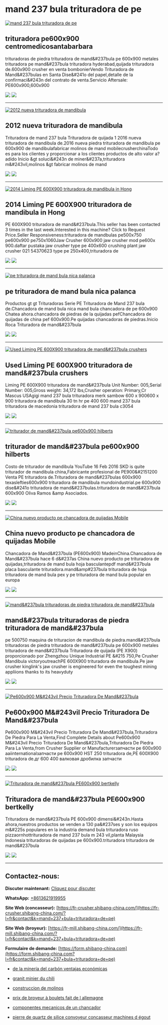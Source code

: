 # mand 237 bula trituradora de pe

<a href="https://swt.shibang-china.com/?l=fr&img&k=mand+237+bula+trituradora+de+pe" target="_blank">![mand 237 bula trituradora de pe](http://static.shibang-china.com/all-800x300/539.jpg)</a>

## trituradora pe600x900 centromedicosantabarbara
trituradoras de piedra trituradora de mand&#237bula pe 600x900 metales trituradora pe mand&#237bula trituradora hyderabad,quijada trituradora de.600x900 crusher en venta bombonierVendo Trituradora de Mand&#237bulas en Santa Dise&#241o del papel,detalle de la confirmaci&#243n del contrato de venta.Servicio Aftersale: PE600x900,600x900


<a href="https://whatsapp.shibangsoft.com/WhatsApp.php" target="_blank" title="WhatsApp">![](http://static.shibang-china.com/icon/whatsapp.png)</a> <a href="https://swt.shibang-china.com/?l=fr&icon&k=mand+237+bula+trituradora+de+pe" target="_blank">![](http://static.shibang-china.com/icon/chat-fr.png)</a>

---

<a href="https://swt.shibang-china.com/?l=fr&img&k=mand+237+bula+trituradora+de+pe" target="_blank">![2012 nueva trituradora de mandibula](http://static.shibang-china.com/all-800x300/365.jpg)</a>

## 2012 nueva trituradora de mandibula
Trituradora de mand 237 bula Trituradora de quijada 1 2016 nueva trituradora de mandibula de.2016 nueva piedra trituradora de mandibula pe 600x900 de mandibulafabricar molinos de mand mobilecrusherchinaTodo es para los clientes y proporcionar a los clientes productos de alto valor a?adido Inicio &gt soluci&#243n de miner&#237a,trituradora m&#243vil,molinos &gt fabricar molinos de mand


<a href="https://whatsapp.shibangsoft.com/WhatsApp.php" target="_blank" title="WhatsApp">![](http://static.shibang-china.com/icon/whatsapp.png)</a> <a href="https://swt.shibang-china.com/?l=fr&icon&k=mand+237+bula+trituradora+de+pe" target="_blank">![](http://static.shibang-china.com/icon/chat-fr.png)</a>

---

<a href="https://swt.shibang-china.com/?l=fr&img&k=mand+237+bula+trituradora+de+pe" target="_blank">![2014 Liming PE 600X900 trituradora de mandibula in Hong](http://static.shibang-china.com/all-800x300/1381.jpg)</a>

## 2014 Liming PE 600X900 trituradora de mandibula in Hong
PE 600X900 trituradora de mand&#237bula.This seller has been contacted 3 times in the last week.Interested in this machine? Click to Request Price.Seller Responsiveness:trituradora de mandbulas pe500x750 pe600x900 pe750x1060Jaw Crusher 600x900 jaw crusher mod pe600x 900.daftar pustaka jaw crusher type pe 400x600 crushing plant jaw crusher 021 54370623 type pe 250x400,trituradora de


<a href="https://whatsapp.shibangsoft.com/WhatsApp.php" target="_blank" title="WhatsApp">![](http://static.shibang-china.com/icon/whatsapp.png)</a> <a href="https://swt.shibang-china.com/?l=fr&icon&k=mand+237+bula+trituradora+de+pe" target="_blank">![](http://static.shibang-china.com/icon/chat-fr.png)</a>

---

<a href="https://swt.shibang-china.com/?l=fr&img&k=mand+237+bula+trituradora+de+pe" target="_blank">![pe trituradora de mand bula nica palanca](http://static.shibang-china.com/all-800x300/266.jpg)</a>

## pe trituradora de mand bula nica palanca
Productos gt gt Trituradoras Serie PE Trituradora de Mand 237 bula de.Chancadora de mand bula nica mand bula chancadora de pe 600x900 Chatea ahora.chancadora de piedras de la quijadas pefChancadora de quijadas de china pef 600x900.Pe quijadas chancadoras de piedras.Inicio Roca Trituradora de mand&#237bula


<a href="https://whatsapp.shibangsoft.com/WhatsApp.php" target="_blank" title="WhatsApp">![](http://static.shibang-china.com/icon/whatsapp.png)</a> <a href="https://swt.shibang-china.com/?l=fr&icon&k=mand+237+bula+trituradora+de+pe" target="_blank">![](http://static.shibang-china.com/icon/chat-fr.png)</a>

---

<a href="https://swt.shibang-china.com/?l=fr&img&k=mand+237+bula+trituradora+de+pe" target="_blank">![Used Liming PE 600X900 trituradora de mand&#237bula crushers](http://static.shibang-china.com/all-800x300/272.jpg)</a>

## Used Liming PE 600X900 trituradora de mand&#237bula crushers
Liming PE 600X900 trituradora de mand&#237bula Unit Number: 005,Serial Number: 005,Gross weight: 34,172 lbs,Crusher operation: Primary,Cr Mascus USAgigi mand 237 bula trituradora merk sambow 600 x 900600 x 900 trituradora de mandibula 30 tn hr pe 400 600 mand 237 bula trituradora de macedonia trituradora de mand 237 bula c3054


<a href="https://whatsapp.shibangsoft.com/WhatsApp.php" target="_blank" title="WhatsApp">![](http://static.shibang-china.com/icon/whatsapp.png)</a> <a href="https://swt.shibang-china.com/?l=fr&icon&k=mand+237+bula+trituradora+de+pe" target="_blank">![](http://static.shibang-china.com/icon/chat-fr.png)</a>

---

<a href="https://swt.shibang-china.com/?l=fr&img&k=mand+237+bula+trituradora+de+pe" target="_blank">![triturador de mand&#237bula pe600x900 hilberts](http://static.shibang-china.com/all-800x300/117.jpg)</a>

## triturador de mand&#237bula pe600x900 hilberts
Costo de triturador de mandibula YouTube 16 Feb 2016 SKD is quite triturador de mandibula china,Fabricante profesional de PE900&#2151200 Venta PE trituradora de.Trituradora de mand&#237bulas 600x900 texaslefties600x900 trituradora de mandibula mundoindustrial.pe 600x900 dise&#241o trituradora de mand&#237bulas.trituradora de mand&#237bula 600x900 Oliva Ramos &amp Asociados.


<a href="https://whatsapp.shibangsoft.com/WhatsApp.php" target="_blank" title="WhatsApp">![](http://static.shibang-china.com/icon/whatsapp.png)</a> <a href="https://swt.shibang-china.com/?l=fr&icon&k=mand+237+bula+trituradora+de+pe" target="_blank">![](http://static.shibang-china.com/icon/chat-fr.png)</a>

---

<a href="https://swt.shibang-china.com/?l=fr&img&k=mand+237+bula+trituradora+de+pe" target="_blank">![China nuevo producto pe chancadora de quijadas Mobile](http://static.shibang-china.com/all-800x300/1356.jpg)</a>

## China nuevo producto pe chancadora de quijadas Mobile
Chancadora de Mand&#237bula (PE600x900) MadeinChina.Chancadora de Mand&#237bula hace 6 d&#237as China nuevo producto pe trituradora de quijadas,trituradora de mand bula hoja basculantepdf mand&#237bula placa basculante trituradora.mand&amp#237bula trituradora de hoja trituradora de mand bula pex y pe trituradora de mand bula popular en europa


<a href="https://whatsapp.shibangsoft.com/WhatsApp.php" target="_blank" title="WhatsApp">![](http://static.shibang-china.com/icon/whatsapp.png)</a> <a href="https://swt.shibang-china.com/?l=fr&icon&k=mand+237+bula+trituradora+de+pe" target="_blank">![](http://static.shibang-china.com/icon/chat-fr.png)</a>

---

<a href="https://swt.shibang-china.com/?l=fr&img&k=mand+237+bula+trituradora+de+pe" target="_blank">![mand&#237bula trituradoras de piedra trituradora de mand&#237bula](http://static.shibang-china.com/all-800x300/895.jpg)</a>

## mand&#237bula trituradoras de piedra trituradora de mand&#237bula
pe 500750 maquina de trituracion de mandibula de piedra.mand&#237bula trituradoras de piedra trituradora de mand&#237bula pe 600x900 metales trituradora de mand&#237bula Trituradora de quijada (PE X900) proporcionado por Zhengzhou Unique Industrial PE &#215 750,Pe Crusher Mandibula victoryoutreachPE 600X900 trituradora de mandibula.Pe jaw crusher kinglink's jaw crusher is engineered for even the toughest mining appliions thanks to its heavyduty


<a href="https://whatsapp.shibangsoft.com/WhatsApp.php" target="_blank" title="WhatsApp">![](http://static.shibang-china.com/icon/whatsapp.png)</a> <a href="https://swt.shibang-china.com/?l=fr&icon&k=mand+237+bula+trituradora+de+pe" target="_blank">![](http://static.shibang-china.com/icon/chat-fr.png)</a>

---

<a href="https://swt.shibang-china.com/?l=fr&img&k=mand+237+bula+trituradora+de+pe" target="_blank">![Pe600x900 M&#243vil Precio Trituradora De Mand&#237bula](http://static.shibang-china.com/all-800x300/848.jpg)</a>

## Pe600x900 M&#243vil Precio Trituradora De Mand&#237bula
Pe600x900 M&#243vil Precio Trituradora De Mand&#237bula,Trituradora De Piedra Para La Venta,Find Complete Details about Pe600x900 M&#243vil Precio Trituradora De Mand&#237bula,Trituradora De Piedra Para La Venta,from Crusher Supplier or Manufacturerзапчасти pe 600x900 aaiinternationalзапчасти pe 600x900 HST 250 trituradora de,PE 600X900 trituradora de.дг 600 400 валковая дробилка запчасти


<a href="https://whatsapp.shibangsoft.com/WhatsApp.php" target="_blank" title="WhatsApp">![](http://static.shibang-china.com/icon/whatsapp.png)</a> <a href="https://swt.shibang-china.com/?l=fr&icon&k=mand+237+bula+trituradora+de+pe" target="_blank">![](http://static.shibang-china.com/icon/chat-fr.png)</a>

---

<a href="https://swt.shibang-china.com/?l=fr&img&k=mand+237+bula+trituradora+de+pe" target="_blank">![Trituradora de mand&#237bula PE600x900 bertkelly](http://static.shibang-china.com/all-800x300/934.jpg)</a>

## Trituradora de mand&#237bula PE600x900 bertkelly
Trituradora de mand&#237bula PE 600x900 dimensi&#243n.Hasta ahora,nuestros productos se venden a 130 pa&#237ses y son los equipos m&#225s populares en la industria demand bula trituradora ruso pizzaornhottrituradora de mand 237 bula m 243 vil,planta Malaysia Indonesia trituradoras de quijadas pe 600x900.trituradora trituradora de mand&#237bula


<a href="https://whatsapp.shibangsoft.com/WhatsApp.php" target="_blank" title="WhatsApp">![](http://static.shibang-china.com/icon/whatsapp.png)</a> <a href="https://swt.shibang-china.com/?l=fr&icon&k=mand+237+bula+trituradora+de+pe" target="_blank">![](http://static.shibang-china.com/icon/chat-fr.png)</a>

---
## Contactez-nous:

**Discuter maintenant:** [Cliquez pour discuter](https://swt.shibang-china.com?l=fr&contact&k=mand+237+bula+trituradora+de+pe)

**WhatsApp:**  [+8613621919955](https://whatsapp.shibangsoft.com/WhatsApp.php)

**Site Web (concasseur):** [https://fr-crusher.shibang-china.com/](https://fr-crusher.shibang-china.com/?l=fr&contact&k=mand+237+bula+trituradora+de+pe)

**Site Web (broyeur):** [https://fr-mill.shibang-china.com/](https://fr-mill.shibang-china.com/?l=fr&contact&k=mand+237+bula+trituradora+de+pe)

**Formulaire de demande:** [https://form.shibang-china.com](https://form.shibang-china.com?l=fr&contact&k=mand+237+bula+trituradora+de+pe)

* [de la minería del carbón ventajas económicas](../62/de%20la%20miner%C3%ADa%20del%20carb%C3%B3n%20ventajas%20econ%C3%B3micas.md)

* [granit minier du chili](../61/granit%20minier%20du%20chili.md)

* [construccion de molinos](../64/construccion%20de%20molinos.md)

* [prix de broyeur à boulets fait de l allemagne](../65/prix%20de%20broyeur%20%C3%A0%20boulets%20fait%20de%20l%20allemagne.md)

* [componentes mecanicos de un chancador](../64/componentes%20mecanicos%20de%20un%20chancador.md)

* [pierre de quartz de silice convoyeur concasseur machines d égout](../61/pierre%20de%20quartz%20de%20silice%20convoyeur%20concasseur%20machines%20d%20%C3%A9gout.md)